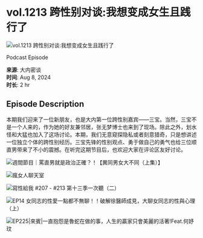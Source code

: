# vol.1213 跨性别对谈:我想变成女生且践行了

![vol.1213 跨性别对谈:我想变成女生且践行了](https://i.scdn.co/image/ab67656300005f1fa0e630379b7d9eaa17e59ab8)

Podcast Episode

**来源**: 大内密谈  
**时间**: Aug 8, 2024  
**时长**: 2 hr

## Episode Description

本期我们迎来了一位新朋友，也是大内第一位跨性别嘉宾——三宝。当然，三宝不是一个人来的，作为她的好友兼邻居，张无梦博士也来到了现场。除此之外，划水怪和大猛也加入了这场讨论。本期，我们无意窥探隐私或者刻意猎奇，只是想讲述一位独立个体的跨性别经历。三宝先锋的性别观点、勇于做自己的勇气也给三位顺直男带来了不小的震撼。在听完这期节目后，也欢迎大家在评论区友好讨论。

![週間節目｜罵直男就是政治正確？！【異同男女大不同（上集）】](https://i.scdn.co/image/ab6765630000f68d79b9422e76731e977f0bc118)

![瘋女人聊天室](https://i.scdn.co/image/ab6765630000f68d1391d842ae52b57df0f2dc45)

![寫性給我 #207 - #213 第十三季一次聽（二）](https://i.scdn.co/image/ab6765630000f68dfa3086a76361713bee5b2d2a)

![EP14 女同志的性愛一點都不無聊！！破解徐醫師成見，大聊女同志的性與心理（上）](https://i.scdn.co/image/ab6765630000f68d1be67a6f655ed43154cb5189)

![EP225|來賓|一直抱怨是魯蛇在做的事，人生的贏家只會美麗的活著!Feat.何妤玟](https://i.scdn.co/image/ab6765630000f68d453ff054308bb88a1dda8e24)
<!-- tcd_original_link https://open.spotify.com/episode/09CzHK8SSVYUf3rf0GceTR -->
